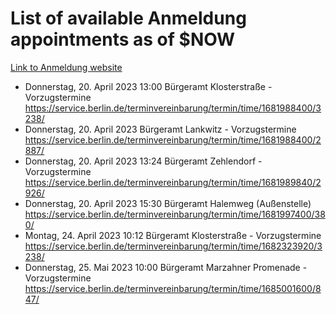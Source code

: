 # List of available Anmeldung appointments as of $NOW
[Link to Anmeldung website](https://service.berlin.de/terminvereinbarung/termin/tag.php?termin=1&anliegen[]=120686&dienstleisterlist=122210,122217,327316,122219,327312,122227,327314,122231,327346,122243,327348,122254,122252,329742,122260,329745,122262,329748,122271,327278,122273,327274,122277,327276,330436,122280,327294,122282,327290,122284,327292,122291,327270,122285,327266,122286,327264,122296,327268,150230,329760,122297,327286,122294,327284,122312,329763,122314,329775,122304,327330,122311,327334,122309,327332,317869,122281,327352,122279,329772,122283,122276,327324,122274,327326,122267,329766,122246,327318,122251,327320,122257,327322,122208,327298,122226,327300&herkunft=http%3A%2F%2Fservice.berlin.de%2Fdienstleistung%2F120686%2F)
- Donnerstag, 20. April 2023 13:00 Bürgeramt Klosterstraße - Vorzugstermine https://service.berlin.de/terminvereinbarung/termin/time/1681988400/3238/
- Donnerstag, 20. April 2023  Bürgeramt Lankwitz - Vorzugstermine https://service.berlin.de/terminvereinbarung/termin/time/1681988400/2887/
- Donnerstag, 20. April 2023 13:24 Bürgeramt Zehlendorf - Vorzugstermine https://service.berlin.de/terminvereinbarung/termin/time/1681989840/2926/
- Donnerstag, 20. April 2023 15:30 Bürgeramt Halemweg (Außenstelle) https://service.berlin.de/terminvereinbarung/termin/time/1681997400/380/
- Montag, 24. April 2023 10:12 Bürgeramt Klosterstraße - Vorzugstermine https://service.berlin.de/terminvereinbarung/termin/time/1682323920/3238/
- Donnerstag, 25. Mai 2023 10:00 Bürgeramt Marzahner Promenade - Vorzugstermine https://service.berlin.de/terminvereinbarung/termin/time/1685001600/847/
